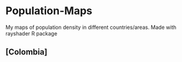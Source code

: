 # Population-Maps
My maps of population density in different countries/areas.
Made with rayshader R package

## [Colombia]
